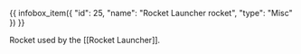 {{ infobox_item({
	"id": 25,
	"name": "Rocket Launcher rocket",
	"type": "Misc"
}) }}

Rocket used by the [[Rocket Launcher]].